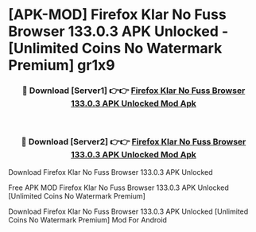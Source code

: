 # [APK-MOD] Firefox Klar  No Fuss Browser 133.0.3 APK Unlocked - [Unlimited Coins No Watermark Premium] gr1x9



<div align="center">
<h3>🔴 Download [Server1] 👉👉 <a href="https://momento.my/?title=Firefox_Klar__No_Fuss_Browser_133.0.3_APK_Unlocked">Firefox Klar  No Fuss Browser 133.0.3 APK Unlocked Mod Apk</a></h3><br>

<h3>🔴 Download [Server2] 👉👉 <a href="https://momento.my/?title=Firefox_Klar__No_Fuss_Browser_133.0.3_APK_Unlocked">Firefox Klar  No Fuss Browser 133.0.3 APK Unlocked Mod Apk</a></h3>
</div>



Download Firefox Klar  No Fuss Browser 133.0.3 APK Unlocked 

Free APK MOD Firefox Klar  No Fuss Browser 133.0.3 APK Unlocked [Unlimited Coins No Watermark Premium]

Download Firefox Klar  No Fuss Browser 133.0.3 APK Unlocked [Unlimited Coins No Watermark Premium] Mod For Android
